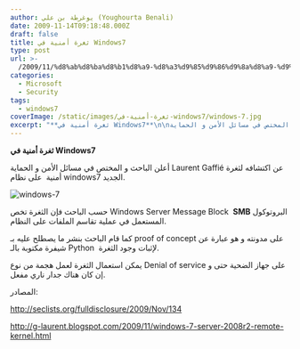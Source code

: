 ```yaml
---
author: يوغرطة بن علي (Youghourta Benali)
date: 2009-11-14T09:18:48.000Z
draft: false
title: ثغرة أمنية في Windows7
type: post
url: >-
  /2009/11/%d8%ab%d8%ba%d8%b1%d8%a9-%d8%a3%d9%85%d9%86%d9%8a%d8%a9-%d9%81%d9%8a-windows7/
categories:
  - Microsoft
  - Security
tags:
  - windows7
coverImage: /static/images/ثغرة-أمنية-في-windows7/windows-7.jpg
excerpt: "**ثغرة أمنية في Windows7**\n\nأعلن الباحث و المختص في مسائل الأمن و الحماية Laurent Gaffié عن اكتشافه لثغرة أمنية\_ على نظام windows7 الجديد.\n\n![windows-7](/static/images/ثغرة-أمنية-في-windows7/windows-7.jpg)\n\nحسب الباحث فإن الثغرة تخص Windows Server Message Block\_ **SMB** البروتوكول المستعمل في عملية تقاسم الملفات على النظام.\n\nكما قام"
---
```

**ثغرة أمنية في Windows7**

أعلن الباحث و المختص في مسائل الأمن و الحماية Laurent Gaffié عن اكتشافه لثغرة أمنية  على نظام windows7 الجديد.

![windows-7](/static/images/ثغرة-أمنية-في-windows7/windows-7.jpg)

حسب الباحث فإن الثغرة تخص Windows Server Message Block  **SMB** البروتوكول المستعمل في عملية تقاسم الملفات على النظام.

كما قام الباحث بنشر ما يصطلح عليه بـ proof of concept على مدونته و هو عبارة عن شيفرة مكتوبة بالـ Python  لإثبات وجود الثغرة.

يمكن استعمال الثغرة لعمل هجمة من نوع Denial of service على جهاز الضحية حتى و إن كان هناك جدار ناري مفعل.

المصادر:

<http://seclists.org/fulldisclosure/2009/Nov/134>

<http://g-laurent.blogspot.com/2009/11/windows-7-server-2008r2-remote-kernel.html>
